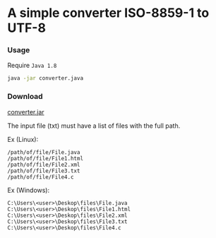 # A simple converter ISO-8859-1 to UTF-8

### Usage

Require `Java 1.8`

```bash
java -jar converter.java
```

### Download


[converter.jar](https://github.com/brunorozendo/converter-ISO8859-1_to_UTF8/releases/download/1.3/converter.jar)



The input file (txt) must have a list of files with the full path.

Ex (Linux):

```
/path/of/file/File.java
/path/of/file/File1.html
/path/of/file/File2.xml
/path/of/file/File3.txt
/path/of/file/File4.c
```

Ex (Windows):

```
C:\Users\<user>\Deskop\files\File.java
C:\Users\<user>\Deskop\files\File1.html
C:\Users\<user>\Deskop\files\File2.xml
C:\Users\<user>\Deskop\files\File3.txt
C:\Users\<user>\Deskop\files\File4.c
```

